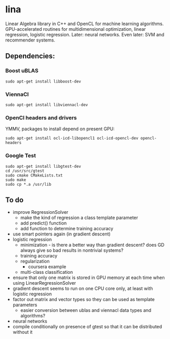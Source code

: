 # lina
Linear Algebra library in C++ and OpenCL for machine learning algorithms.
GPU-accelerated routines for multidimensional optimization, linear regression,
logistic regression. Later: neural networks. Even later: SVM and recommender systems. 

## Dependencies:

### Boost uBLAS

    sudo apt-get install libboost-dev
    
### ViennaCl

    sudo apt-get install libviennacl-dev
    
### OpenCl headers and drivers

YMMV, packages to install depend on present GPU:

    sudo apt-get install ocl-icd-libopencl1 ocl-icd-opencl-dev opencl-headers
    
### Google Test

    sudo apt-get install libgtest-dev
    cd /usr/src/gtest
    sudo cmake CMakeLists.txt
    sudo make
    sudo cp *.a /usr/lib

## To do

* improve RegressionSolver
  * make the kind of regression a class template parameter
  * add predict() function
  * add function to determine training accuracy
* use smart pointers again (in gradient descent)
* logistic regression
  * minimization - is there a better way than gradient descent? does GD always give so bad results in nontrivial systems?
  * training accuracy
  * regularization
    * coursera example
  * multi-class classification
* ensure that only one matrix is stored in GPU memory at each time when using LinearRegressionSolver
* gradient descent seems to run on one CPU core only, at least with logistic regression
* factor out matrix and vector types so they can be used as template parameters
  * easier conversion between ublas and viennacl data types and algorithms?
* neural networks
* compile conditionally on presence of gtest so that it can be distributed without it

